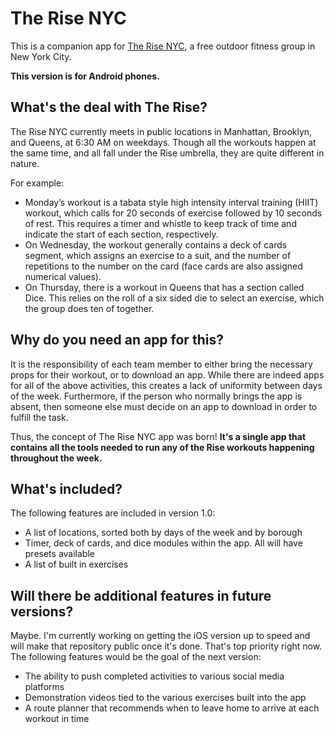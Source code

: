 # The Rise NYC

This is a companion app for [The Rise NYC](http://www.therisenyc.com), a free outdoor fitness group in New York City.

**This version is for Android phones.**

## What's the deal with The Rise?

The Rise NYC currently meets in public locations in Manhattan, Brooklyn, and Queens, at 6:30 AM on weekdays. Though all the workouts happen at the same time, and all fall under the Rise umbrella, they are quite different in nature.

For example:

* Monday’s workout is a tabata style high intensity interval training (HIIT) workout, which calls for 20 seconds of exercise followed by 10 seconds of rest. This requires a timer and whistle to keep track of time and indicate the start of each section, respectively.
* On Wednesday, the workout generally contains a deck of cards segment, which assigns an exercise to a suit, and the number of repetitions to the number on the card (face cards are also assigned numerical values).
* On Thursday, there is a workout in Queens that has a section called Dice. This relies on the roll of a six sided die to select an exercise, which the group does ten of together.

## Why do you need an app for this?

It is the responsibility of each team member to either bring the necessary props for their workout, or to download an app. While there are indeed apps for all of the above activities, this creates a lack of uniformity between days of the week. Furthermore, if the person who normally brings the app is absent, then someone else must decide on an app to download in order to fulfill the task.

Thus, the concept of The Rise NYC app was born! **It's a single app that contains all the tools needed to run any of the Rise workouts happening throughout the week.**

## What's included? 
The following features are included in version 1.0:

* A list of locations, sorted both by days of the week and by borough
* Timer, deck of cards, and dice modules within the app. All will have presets available
* A list of built in exercises

## Will there be additional features in future versions?

Maybe. I'm currently working on getting the iOS version up to speed and will make that repository public once it's done. That's top priority right now. The following features would be the goal of the next version:

* The ability to push completed activities to various social media platforms
* Demonstration videos tied to the various exercises built into the app
* A route planner that recommends when to leave home to arrive at each workout in time